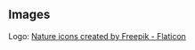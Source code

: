 ## Images

Logo: <a href="https://www.flaticon.com/free-icons/nature" title="nature icons">Nature icons created by Freepik - Flaticon</a>